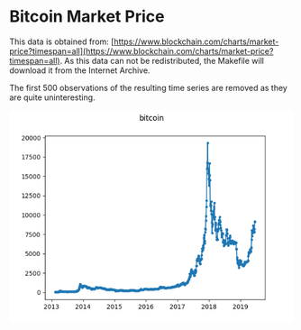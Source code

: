 # Bitcoin Market Price

This data is obtained from: 
[https://www.blockchain.com/charts/market-price?timespan=all](https://www.blockchain.com/charts/market-price?timespan=all). 
As this data can not be redistributed, the Makefile will download it from the 
Internet Archive.

The first 500 observations of the resulting time series are removed as they 
are quite uninteresting.

![Plot of bitcoin dataset](./bitcoin.png)
